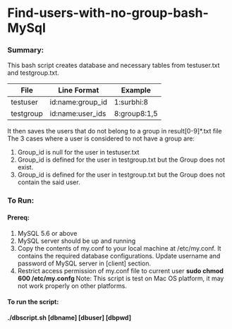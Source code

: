 # Find-users-with-no-group-bash-MySql
### Summary:
This bash script creates database and necessary tables from testuser.txt and testgroup.txt.

| File      | Line Format    | Example    |
|-----------|----------------|------------|
|testuser   |id:name:group_id|1:surbhi:8  |
|testgroup  |id:name:user_ids|8:group8:1,5|

It then saves the users that do not belong to a group in result[0-9]\*.txt file
The 3 cases where a user is considered to not have a group are:
1. Group_id is null for the user in testuser.txt
2. Group_id is defined for the user in testgroup.txt but the Group does not exist.
3. Group_id is defined for the user in testgroup.txt but the Group does not contain the said user.

### To Run:
#### Prereq: 
1. MySQL 5.6 or above
2. MySQL server should be up and running
3. Copy the contents of my.conf to your local machine at /etc/my.conf. It contains the required database configurations.
   Update username and password of MySQL server in [client] section.
4. Restrict access permission of my.conf file to current user
   <b>sudo chmod 600 /etc/my.confg </b>
Note: This script is test on Mac OS platform, it may not work properly on other platforms.
#### To run the script:
<b>./dbscript.sh [dbname] [dbuser] [dbpwd] </b>
